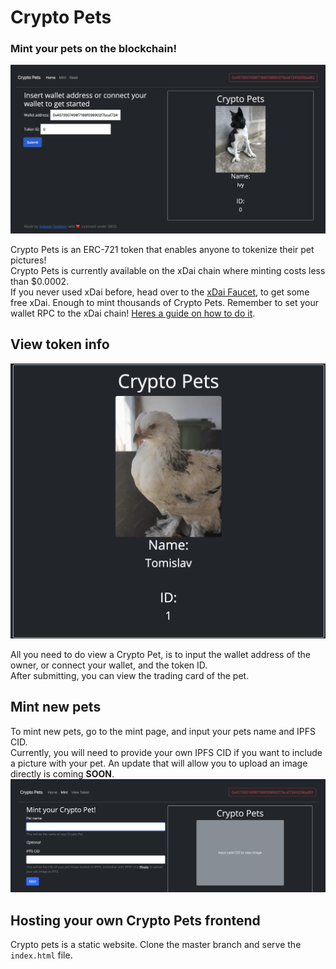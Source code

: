 # Crypto Pets

### Mint your pets on the blockchain!
![Read promotional](./pictures/read.png)

Crypto Pets is an ERC-721 token that enables anyone to tokenize their pet pictures!   
Crypto Pets is currently available on the xDai chain where minting costs less than $0.0002.   
If you never used xDai before, head over to the [xDai Faucet](https://blockscout.com/xdai/mainnet/faucet), to get some free xDai. Enough to mint thousands of Crypto Pets. Remember to set your wallet RPC to the xDai chain! [Heres a guide on how to do it](https://www.xdaichain.com/for-users/wallets/metamask/metamask-setup).

## View token info

![Trading card promotional](./pictures/trading_card.png)

All you need to do view a Crypto Pet, is to input the wallet address of the owner, or connect your wallet, and the token ID.   
After submitting, you can view the trading card of the pet.

## Mint new pets

To mint new pets, go to the mint page, and input your pets name and IPFS CID.   
Currently, you will need to provide your own IPFS CID if you want to include a picture with your pet. An update that will allow you to upload an image directly is coming **SOON**.   
![Mint](./pictures/mint.png)

## Hosting your own Crypto Pets frontend

Crypto pets is a static website. Clone the master branch and serve the `index.html` file.

